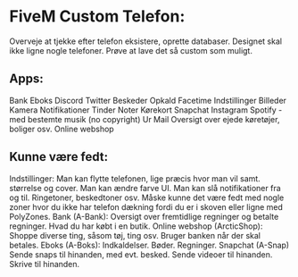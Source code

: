 # FiveM Custom Telefon:
Overveje at tjekke efter telefon eksistere, oprette databaser.
Designet skal ikke ligne nogle telefoner.
Prøve at lave det så custom som muligt.

## Apps:
Bank
Eboks
Discord
Twitter
Beskeder
Opkald
Facetime
Indstillinger
Billeder
Kamera
Notifikationer
Tinder
Noter
Kørekort
Snapchat
Instagram
Spotify - med bestemte musik (no copyright)
Ur
Mail
Oversigt over ejede køretøjer, boliger osv.
Online webshop

## Kunne være fedt:
Indstillinger:
  Man kan flytte telefonen, lige præcis hvor man vil samt. størrelse og cover.
  Man kan ændre farve UI.
  Man kan slå notifikationer fra og til.
  Ringetoner, beskedtoner osv.
  Måske kunne det være fedt med nogle zoner hvor du ikke har telefon dækning fordi du er i skoven eller ligne med PolyZones.
Bank (A-Bank):
  Oversigt over fremtidlige regninger og betalte regninger.
  Hvad du har købt i en butik.
Online webshop (ArcticShop):
  Shoppe diverse ting, såsom tøj, ting osv.
  Bruger banken når der skal betales.
Eboks (A-Boks):
  Indkaldelser.
  Bøder.
  Regninger.
Snapchat (A-Snap)
  Sende snaps til hinanden, med evt. besked.
  Sende videoer til hinanden.
  Skrive til hinanden.
